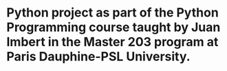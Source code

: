 # Python project as part of the Python Programming course taught by Juan Imbert in the Master 203 program at Paris Dauphine-PSL University.
